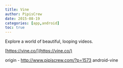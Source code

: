 ```yaml
---
title: Vine
author: PipisCrew
date: 2015-08-19
categories: [app,android]
toc: true
---
```


Explore a world of beautiful, looping videos.

[https://vine.co/](https://vine.co/)

origin - http://www.pipiscrew.com/?p=1573 android-vine